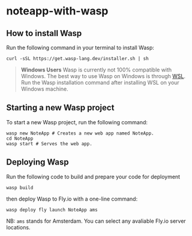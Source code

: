 # noteapp-with-wasp

## How to install Wasp

Run the following command in your terminal to install Wasp:

```
curl -sSL https://get.wasp-lang.dev/installer.sh | sh
```

 > **Windows Users**
 > Wasp is currently not 100% compatible with Windows. The best way to use Wasp on Windows is through [WSL](https://learn.microsoft.com/en-us/windows/wsl/install).
 > Run the Wasp installation command after installing WSL on your Windows machine.


## Starting a new Wasp project

To start a new Wasp project, run the following command:

```
wasp new NoteApp # Creates a new web app named NoteApp.
cd NoteApp
wasp start # Serves the web app.
```

## Deploying Wasp

Run the following code to build and prepare your code for deployment

```
wasp build
```
then deploy Wasp to Fly.io with a one-line command:

```
wasp deploy fly launch NoteApp ams
```
NB: `ams` stands for Amsterdam. You can select any avaliable Fly.io server locations.


